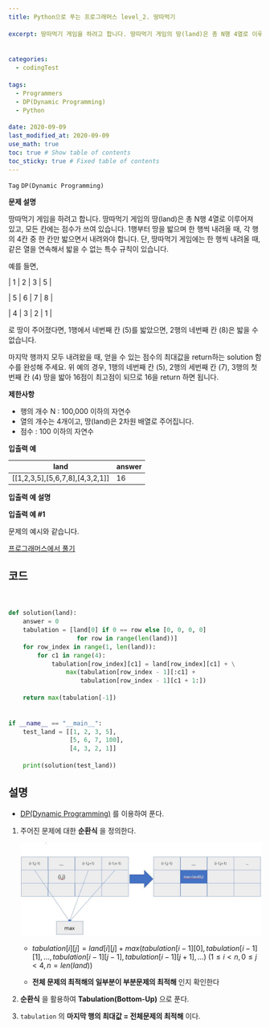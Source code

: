 ```yaml
---
title: Python으로 푸는 프로그래머스 level_2. 땅따먹기

excerpt: 땅따먹기 게임을 하려고 합니다. 땅따먹기 게임의 땅(land)은 총 N행 4열로 이루어져 있고, 모든 칸에는 점수가 쓰여 있습니다. 1행부터 땅을 밟으며 한 행씩 내려올 때, 각 행의 4칸 중 한 칸만 밟으면서 내려와야 합니다. 단, 땅따먹기 게임에는 한 행씩 내려올 때, 같은 열을 연속해서 밟을 수 없는 특수 규칙이 있습니다.


categories:
  - codingTest

tags:
  - Programmers
  - DP(Dynamic Programming)
  - Python

date: 2020-09-09
last_modified_at: 2020-09-09
use_math: true
toc: true # Show table of contents
toc_sticky: true # Fixed table of contents
---
```


`Tag` `DP(Dynamic Programming)` <br>

**문제 설명**

땅따먹기 게임을 하려고 합니다. 땅따먹기 게임의 땅(land)은 총 N행 4열로 이루어져 있고, 모든 칸에는 점수가 쓰여 있습니다. 1행부터 땅을 밟으며 한 행씩 내려올 때, 각 행의 4칸 중 한 칸만 밟으면서 내려와야 합니다. 단, 땅따먹기 게임에는 한 행씩 내려올 때, 같은 열을 연속해서 밟을 수 없는 특수 규칙이 있습니다.

예를 들면,

| 1 | 2 | 3 | 5 |

| 5 | 6 | 7 | 8 |

| 4 | 3 | 2 | 1 |

로 땅이 주어졌다면, 1행에서 네번째 칸 (5)를 밟았으면, 2행의 네번째 칸 (8)은 밟을 수 없습니다.

마지막 행까지 모두 내려왔을 때, 얻을 수 있는 점수의 최대값을 return하는 solution 함수를 완성해 주세요. 위 예의 경우, 1행의 네번째 칸 (5), 2행의 세번째 칸 (7), 3행의 첫번째 칸 (4) 땅을 밟아 16점이 최고점이 되므로 16을 return 하면 됩니다.

**제한사항**

- 행의 개수 N : 100,000 이하의 자연수
- 열의 개수는 4개이고, 땅(land)은 2차원 배열로 주어집니다.
- 점수 : 100 이하의 자연수

**입출력 예**

land|	answer
--|--
\[[1,2,3,5],[5,6,7,8],[4,3,2,1]]	|16

**입출력 예 설명**

**입출력 예 #1**

문제의 예시와 같습니다.

[프로그래머스에서 풀기](https://programmers.co.kr/learn/courses/30/lessons/12913)

## 코드
```python


def solution(land):
    answer = 0
    tabulation = [land[0] if 0 == row else [0, 0, 0, 0]
                   for row in range(len(land))]
    for row_index in range(1, len(land)):
        for c1 in range(4):
            tabulation[row_index][c1] = land[row_index][c1] + \
                max(tabulation[row_index - 1][:c1] +
                    tabulation[row_index - 1][c1 + 1:])

    return max(tabulation[-1])


if __name__ == "__main__":
    test_land = [[1, 2, 3, 5],
                 [5, 6, 7, 100],
                 [4, 3, 2, 1]]

    print(solution(test_land))


```

## 설명

- [DP(Dynamic Programming)](https://kgh732.github.io/codingtest/programmers-level_2-18/#dpdynamic-programming) 를 이용하여 푼다.

1. 주어진 문제에 대한 **순환식** 을 정의한다.

	![programmers-level_2-22-1](/assets/img/programmers-level_2-22-1.jpg)

	- $tabulation[i][j]=land[i][j]+max(tabulation[i-1][0],tabulation[i-1][1],\ldots,tabulation[i-1][j-1],tabulation[i-1][j+1],\ldots)$
	$(1\leq{i}\lt{n},0\leq{j}\lt{4},n=len(land))$

	- **전체 문제의 최적해의 일부분이 부분문제의 최적해** 인지 확인한다

2. **순환식** 을 활용하여 **Tabulation(Bottom-Up)** 으로 푼다.

3. `tabulation` 의 **마지막 행의 최대값 = 전체문제의 최적해** 이다.
